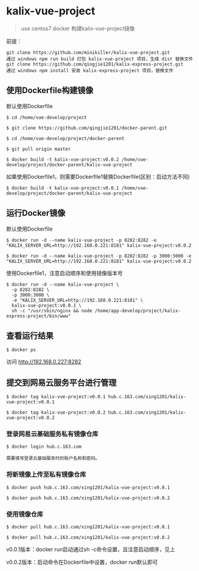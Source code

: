 # kalix-vue-project

> use centos7 docker 构建kalix-vue-project镜像

前提：

```
git clone https://github.com/minikiller/kalix-vue-project.git
通过 windows npm run build 打包 kalix-vue-project 项目，生成 dist 替换文件
git clone https://github.com/qingjie1201/kalix-express-project.git
通过 windows npm install 安装 kalix-express-project 项目，替换文件
```

## 使用Dockerfile构建镜像

默认使用Dockerfile
```
$ cd /home/vue-develop/project

$ git clone https://github.com/qingjie1201/docker-parent.git

$ cd /home/vue-develop/project/docker-parent

$ git pull origin master

$ docker build -t kalix-vue-project:v0.0.2 /home/vue-develop/project/docker-parent/kalix-vue-project
```

如果使用Dockerfile1，则需要Dockerfile1替换Dockerfile(区别：启动方法不同)
```
$ docker build -t kalix-vue-project:v0.0.1 /home/vue-develop/project/docker-parent/kalix-vue-project
```

## 运行Docker镜像

默认使用Dockerfile
```
$ docker run -d --name kalix-vue-project -p 8282:8282 -e "KALIX_SERVER_URL=http://192.168.0.221:8181" kalix-vue-project:v0.0.2

$ docker run -d --name kalix-vue-project -p 8282:8282 -p 3000:3000 -e "KALIX_SERVER_URL=http://192.168.0.221:8181" kalix-vue-project:v0.0.2
```

使用Dockerfile1，注意启动顺序和使用镜像版本号
```
$ docker run -d --name kalix-vue-project \
  -p 8282:8282 \
  -p 3000:3000 \
  -e "KALIX_SERVER_URL=http://192.168.0.221:8181" \
  kalix-vue-project:v0.0.1 \
  sh -c "/usr/sbin/nginx && node /home/app-develop/project/kalix-express-project/bin/www"
```

## 查看运行结果

```
$ docker ps
```

访问 http://192.168.0.227:8282


## 提交到网易云服务平台进行管理

```
$ docker tag kalix-vue-project:v0.0.1 hub.c.163.com/xing1201/kalix-vue-project:v0.0.1

$ docker tag kalix-vue-project:v0.0.2 hub.c.163.com/xing1201/kalix-vue-project:v0.0.2
```

### 登录网易云基础服务私有镜像仓库

```
$ docker login hub.c.163.com

需要填写登录云基础服务时的账户名称和密码。
```

### 将新镜像上传至私有镜像仓库

```
$ docker push hub.c.163.com/xing1201/kalix-vue-project:v0.0.1

$ docker push hub.c.163.com/xing1201/kalix-vue-project:v0.0.2
```

### 使用镜像仓库

```
$ docker pull hub.c.163.com/xing1201/kalix-vue-project:v0.0.1

$ docker pull hub.c.163.com/xing1201/kalix-vue-project:v0.0.2
```

v0.0.1版本：docker run启动通过sh -c命令设置，且注意启动顺序，见上

v0.0.2版本：启动命令在Dockerfile中设置，docker run默认即可

